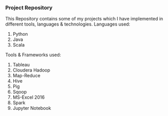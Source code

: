### Project Repository
This Repository contains some of my projects which I have implemented in different tools, languages & technologies.
Languages used:
1. Python
2. Java
3. Scala

Tools & Frameworks used:
1. Tableau
2. Cloudera Hadoop
3. Map-Reduce
4. Hive
5. Pig
6. Sqoop
7. MS-Excel 2016
8. Spark
9. Jupyter Notebook
